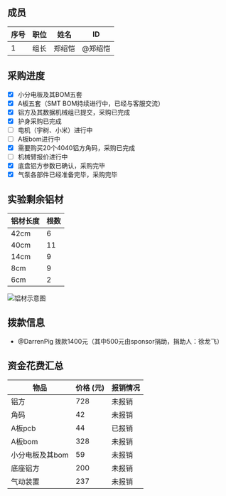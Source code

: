 ## 成员

| 序号 | 职位 | 姓名  | ID       |
|------|------|-------|----------|
| 1    | 组长 | 郑绍恺 | @郑绍恺 |

## 采购进度

- [x] 小分电板及其BOM五套
- [x] A板五套（SMT BOM持续进行中，已经与客服交流）
- [x] 铝方及其数据机械组已提交，采购已完成
- [x] 护身采购已完成
- [ ] 电机（宇树、小米）进行中
- [ ] A板bom进行中
- [x] 需要购买20个4040铝方角码，采购已完成
- [ ] 机械臂报价进行中
- [x] 底盘铝方参数已确认，采购完毕
- [x] 气泵各部件已经准备完毕，采购完毕

## 实验剩余铝材

| 铝材长度 | 根数 |
|----------|------|
| 42cm     | 6    |
| 40cm     | 11   |
| 14cm     | 9    |
| 8cm      | 9    |
| 6cm      | 2    |

![铝材示意图](https://example.com/aluminum_sketch.jpg)

## 拨款信息

- @DarrenPig 拨款1400元（其中500元由sponsor捐助，捐助人：徐龙飞）

## 资金花费汇总

| 物品             | 价格 (元) | 报销情况   |
|------------------|------------|------------|
| 铝方             | 728        | 未报销     |
| 角码             | 42         | 未报销     |
| A板pcb          | 44         | 已报销      |
| A板bom          | 328        | 未报销     |
| 小分电板及其bom  | 59         | 未报销     |
| 底座铝方        | 200        | 未报销     |
| 气动装置         | 237        | 未报销     |